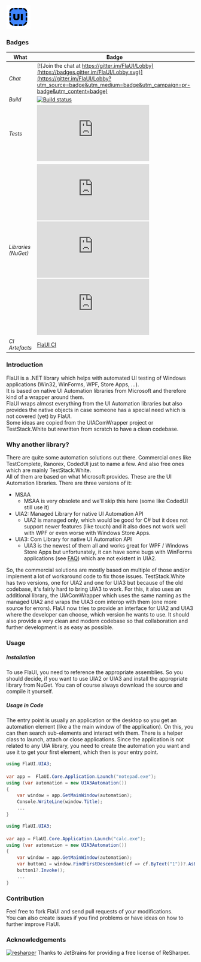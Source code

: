 ![Alt text](/FlaUI.png?raw=true "FlaUI")


### Badges
| What | Badge |
| ---- | ----- |
| *Chat* | [![Join the chat at https://gitter.im/FlaUI/Lobby](https://badges.gitter.im/FlaUI/Lobby.svg)](https://gitter.im/FlaUI/Lobby?utm_source=badge&utm_medium=badge&utm_campaign=pr-badge&utm_content=badge) |
| *Build* | [![Build status](https://ci.appveyor.com/api/projects/status/mwd2o329cma50sxe?svg=true)](https://ci.appveyor.com/project/RomanBaeriswyl/flaui) |
| *Tests* | [![Test status](http://flauschig.ch/batch.php?type=tests&account=RomanBaeriswyl&slug=flaui&branch=master)](https://ci.appveyor.com/project/RomanBaeriswyl/flaui/branch/master) |
| *Libraries (NuGet)* | [![NuGet FlaUI.Core](http://flauschig.ch/nubadge.php?id=FlaUI.Core)](https://www.nuget.org/packages/FlaUI.Core) [![NuGet FlaUI.UIA2](http://flauschig.ch/nubadge.php?id=FlaUI.UIA2)](https://www.nuget.org/packages/FlaUI.UIA2) [![NuGet FlaUI.UIA3](http://flauschig.ch/nubadge.php?id=FlaUI.UIA3)](https://www.nuget.org/packages/FlaUI.UIA3) |
| *CI Artefacts* | [FlaUI CI](https://ci.appveyor.com/project/RomanBaeriswyl/flaui/build/artifacts) |

### Introduction
FlaUI is a .NET library which helps with automated UI testing of Windows applications (Win32, WinForms, WPF, Store Apps, ...).<br />
It is based on native UI Automation libraries from Microsoft and therefore kind of a wrapper around them.<br />
FlaUI wraps almost everything from the UI Automation libraries but also provides the native objects in case someone has a special need which is not covered (yet) by FlaUI.<br />
Some ideas are copied from the UIAComWrapper project or TestStack.White but rewritten from scratch to have a clean codebase.

### Why another library?
There are quite some automation solutions out there. Commercial ones like TestComplete, Ranorex, CodedUI just to name a few. And also free ones which are mainly TestStack.White.<br />
All of them are based on what Microsoft provides. These are the UI Automation libraries. There are three versions of it:
- MSAA
  - MSAA is very obsolete and we'll skip this here (some like CodedUI still use it)
- UIA2: Managed Library for native UI Automation API
  - UIA2 is managed only, which would be good for C# but it does not support newer features (like touch) and it also does not work well with WPF or even worse with Windows Store Apps.
- UIA3: Com Library for native UI Automation API
  - UIA3 is the newest of them all and works great for WPF / Windows Store Apps but unfortunately, it can have some bugs with WinForms applications (see [FAQ](https://github.com/Roemer/FlaUI/wiki/FAQ)) which are not existent in UIA2.

So, the commercial solutions are mostly based on multiple of those and/or implement a lot of workaround code to fix those issues.
TestStack.White has two versions, one for UIA2 and one for UIA3 but because of the old codebase, it's fairly hard to bring UIA3 to work. For this, it also uses an additional library, the UIAComWrapper which uses the same naming as the managed UIA2 and wraps the UIA3 com interop with them (one more source for errors).
FlaUI now tries to provide an interface for UIA2 and UIA3 where the developer can choose, which version he wants to use. It should also provide a very clean and modern codebase so that collaboration and further development is as easy as possible.

### Usage
##### Installation
To use FlaUI, you need to reference the appropriate assemblies. So you should decide, if you want to use UIA2 or UIA3 and install the appropriate library from NuGet. You can of course always download the source and compile it yourself.
##### Usage in Code
The entry point is usually an application or the desktop so you get an automation element (like a the main window of the application).
On this, you can then search sub-elements and interact with them.
There is a helper class to launch, attach or close applications.
Since the application is not related to any UIA library, you need to create the automation you want and use it to get your first element, which then is your entry point.
```csharp
using FlaUI.UIA3;

var app =  FlaUI.Core.Application.Launch("notepad.exe");
using (var automation = new UIA3Automation())
{
	var window = app.GetMainWindow(automation);
	Console.WriteLine(window.Title);
	...
}
```
```csharp
using FlaUI.UIA3;

var app = FlaUI.Core.Application.Launch("calc.exe");
using (var automation = new UIA3Automation())
{
	var window = app.GetMainWindow(automation);
	var button1 = window.FindFirstDescendant(cf => cf.ByText("1"))?.AsButton();
	button1?.Invoke();
	...
}
```

### Contribution
Feel free to fork FlaUI and send pull requests of your modifications.<br />
You can also create issues if you find problems or have ideas on how to further improve FlaUI.

### Acknowledgements
<a href="https://www.jetbrains.com/resharper/" target="_blank"><img src="https://user-images.githubusercontent.com/393641/36379975-e4eda8c8-1580-11e8-8fa2-c20aeeaa607a.png" alt="resharper" width="40" /></a> Thanks to JetBrains for providing a free license of ReSharper.
